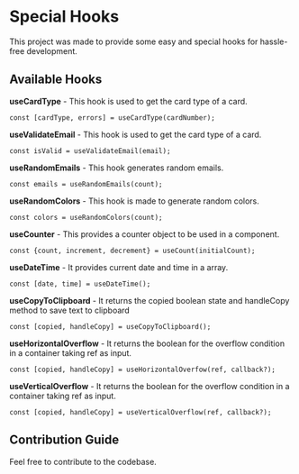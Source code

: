 # Special Hooks

This project was made to provide some easy and special hooks for hassle-free development.

## Available Hooks

**useCardType** - This hook is used to get the card type of a card.

```
const [cardType, errors] = useCardType(cardNumber);
```

**useValidateEmail** - This hook is used to get the card type of a card.

```
const isValid = useValidateEmail(email);
```

**useRandomEmails** - This hook generates random emails.

```
const emails = useRandomEmails(count);
```

**useRandomColors** - This hook is made to generate random colors.

```
const colors = useRandomColors(count);
```

**useCounter** - This provides a counter object to be used in a component.

```
const {count, increment, decrement} = useCount(initialCount);
```

**useDateTime** - It provides current date and time in a array.

```
const [date, time] = useDateTime();
```

**useCopyToClipboard** - It returns the copied boolean state and handleCopy method to save text to clipboard

```
const [copied, handleCopy] = useCopyToClipboard();
```

**useHorizontalOverflow** - It returns the boolean for the overflow condition in a container taking ref as input.

```
const [copied, handleCopy] = useHorizontalOverfow(ref, callback?);
```

**useVerticalOverflow** - It returns the boolean for the overflow condition in a container taking ref as input.

```
const [copied, handleCopy] = useVerticalOverflow(ref, callback?);
```

## Contribution Guide

Feel free to contribute to the codebase.